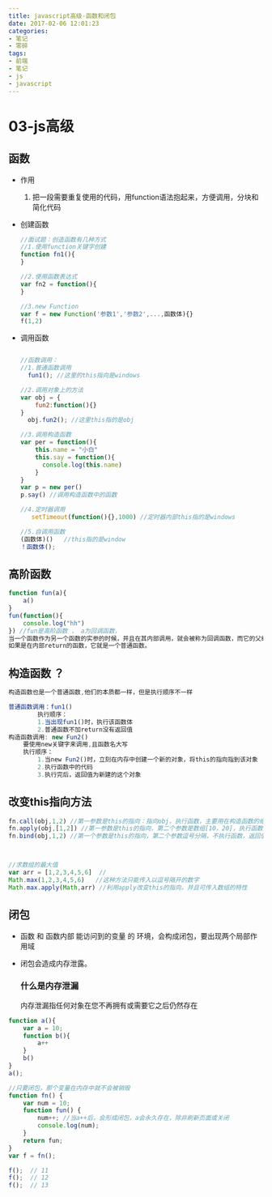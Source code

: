 ```yaml
---
title: javascript高级-函数和闭包
date: 2017-02-06 12:01:23
categories:
- 笔记
- 零碎
tags:
- 前端
- 笔记
- js
- javascript
---
```

# 03-js高级



## 函数

+ 作用

  1. 把一段需要重复使用的代码，用function语法抱起来，方便调用，分块和简化代码

+ 创建函数

  ```js
  //面试题：创造函数有几种方式
  //1.使用function关键字创建
  function fn1(){
  }
  
  //2.使用函数表达式
  var fn2 = function(){
  }
  
  //3.new Function
  var f = new Function('参数1','参数2',...,函数体){}
  f(1,2)
  
  ```

+ 调用函数

  ```js
  
  //函数调用：
  //1.普通函数调用
  	fun1();	//这里的this指向是windows
  
  //2.调用对象上的方法
  var obj = {
      fun2:function(){}
  }
  	obj.fun2();	//这里this指的是obj
  
  //3.调用构造函数
  var per = function(){
      this.name = "小白"
      this.say = function(){
  		console.log(this.name)
      }
  }
  var p = new per()
  p.say() //调用构造函数中的函数
  
  //4.定时器调用
  	 setTimeout(function(){},1000) //定时器内部this指的是windows
  
  //5.自调用函数
  (函数体)()   //this指的是window 
  ！函数体();
  ```

  

## 高阶函数

```js
function fun(a){
    a()
}
fun(function(){
    console.log("hh")
}) //fun是高阶函数 ， a为回调函数，
当一个函数作为另一个函数的实参的时候，并且在其内部调用，就会被称为回调函数，而它的父级就是高阶函数
如果是在内部return的函数，它就是一个普通函数。


```

## 构造函数 ？

```js
构造函数也是一个普通函数,他们的本质都一样，但是执行顺序不一样

普通函数调用：fun1()
		执行顺序：
		1.当出现fun1()时，执行该函数体
		2.普通函数不加return没有返回值
构造函数调用: new Fun2()
	要使用new关键字来调用,且函数名大写
	执行顺序：
		1.当new Fun2()时，立刻在内存中创建一个新的对象，将this的指向指到该对象
		2.执行函数中的代码
		3.执行完后，返回值为新建的这个对象
```

## 改变this指向方法

```js
fn.call(obj,1,2) //第一参数是this的指向：指向obj，执行函数，主要用在构造函数的继承
fn.apply(obj,[1,2])	//第一参数是this的指向，第二个参数是数组[10，20]，执行函数,主要用在对数组的操作
fn.bind(obj,1,2) //第一个参数是this的指向，第二个参数逗号分隔，不执行函数，返回值是内部this已经改变后的函数,利用不执行的特性可用来改变函数中的this指向而不执行



//求数组的最大值
var arr = [1,2,3,4,5,6]  //
Math.max(1,2,3,4,5,6)	//这种方法只能传入以逗号隔开的数字
Math.max.apply(Math,arr) //利用apply改变this的指向，并且可传入数组的特性
```

## 闭包

+ 函数 和 函数内部 能访问到的变量 的 环境，会构成闭包，要出现两个局部作用域

+ 闭包会造成内存泄露。

  ### 什么是内存泄漏

  内存泄漏指任何对象在您不再拥有或需要它之后仍然存在


```js
function a(){
    var a = 10; 
    function b(){
        a++	
    }
    b()
}
a();

//只要闭包，那个变量在内存中就不会被销毁
function fn() {
    var num = 10;
    function fun() {
        num++; //当a++后，会形成闭包，a会永久存在，除非刷新页面或关闭
        console.log(num);
    }
    return fun;
}
var f = fn();

f();  // 11
f();  // 12
f();  // 13

```



